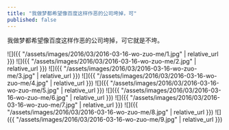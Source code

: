 ```yaml
---
title: "我做梦都希望像百度这样作恶的公司垮掉，可"
published: false
---
```

我做梦都希望像百度这样作恶的公司垮掉，可它就是不垮。



![]({{ "/assets/images/2016/03/2016-03-16-wo-zuo-me/1.jpg" | relative_url }})
![]({{ "/assets/images/2016/03/2016-03-16-wo-zuo-me/2.jpg" | relative_url }})
![]({{ "/assets/images/2016/03/2016-03-16-wo-zuo-me/3.jpg" | relative_url }})
![]({{ "/assets/images/2016/03/2016-03-16-wo-zuo-me/4.jpg" | relative_url }})
![]({{ "/assets/images/2016/03/2016-03-16-wo-zuo-me/5.jpg" | relative_url }})
![]({{ "/assets/images/2016/03/2016-03-16-wo-zuo-me/6.jpg" | relative_url }})
![]({{ "/assets/images/2016/03/2016-03-16-wo-zuo-me/7.jpg" | relative_url }})
![]({{ "/assets/images/2016/03/2016-03-16-wo-zuo-me/8.jpg" | relative_url }})
![]({{ "/assets/images/2016/03/2016-03-16-wo-zuo-me/9.jpg" | relative_url }})
